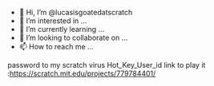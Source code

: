 - 👋 Hi, I’m @lucasisgoatedatscratch
- 👀 I’m interested in ...
- 🌱 I’m currently learning ...
- 💞️ I’m looking to collaborate on ...
- 📫 How to reach me ...

<!---
lucasisgoatedatscratch/lucasisgoatedatscratch is a ✨ special ✨ repository because its `README.md` (this file) appears on your GitHub profile.
You can click the Preview link to take a look at your changes.
--->
password to my scratch virus Hot_Key_User_id
link to play it :https://scratch.mit.edu/projects/779784401/
